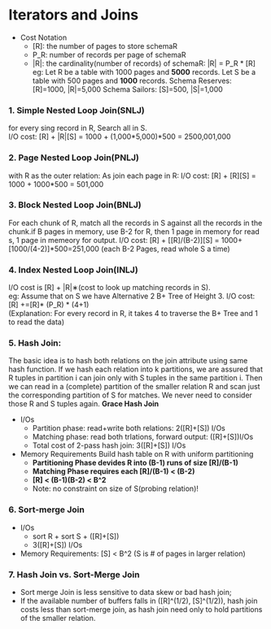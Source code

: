 # Iterators and Joins
- Cost Notation
  - [R]: the number of pages to store schemaR
  - P_R: number of records per page of schemaR
  - |R|: the cardinality(number of records) of schemaR: |R| = P_R * [R]   
  eg: Let R be a table with 1000 pages and **5000** records. Let S be a table with 500 pages and **1000** records. 
     Schema Reserves: [R]=1000, |R|=5,000
     Schema Sailors: [S]=500, |S|=1,000
### 1. Simple Nested Loop Join(**SNLJ**)  
   for every sing record in R, Search all in S.  
   I/O cost: [R] + |R|[S] = 1000 + (1,000*5,000)*500 = 2500,001,000
### 2. Page Nested Loop Join(**PNLJ**)   
   with R as the outer relation:  As join each page in R:
   I/O cost: [R] + [R][S] = 1000 + 1000*500 = 501,000
### 3. Block Nested Loop Join(**BNLJ**)  
   For each chunk of R, match all the records in S against all the records in the chunk.if B pages in memory, use B-2 for R, then 1 page in memory for read s, 1 page in memeory for output.
   I/O cost: [R] + [[R]/(B-2)][S] = 1000+[1000/(4-2)]*500=251,000 (each B-2 Pages, read whole    S a time)
### 4. Index Nested Loop Join(**INLJ**)   
   I/O cost is [R] + |R|∗(cost to look up matching records in S).   
   eg: Assume that on S we have  Alternative 2 B+ Tree of Height 3.
   I/O cost: [R] +=[R]* (P_R) * (4+1)    
   (Explanation: For every record in R, it takes 4 to traverse the B+ Tree and 1 to read the data)
### 5. Hash Join:   
The basic idea is to hash both relations on the join attribute using same hash function. If we hash each relation into k partitions, we are assured that R tuples in partition i can join only with S tuples in the same partition i. Then we can read in a (complete) partition of the smaller relation R  and scan just the corresponding partition of S for matches. We never need to consider those R and S tuples again.
**Grace Hash Join**
 - I/Os
   - Partition phase: read+write both relations: 2([R]+[S]) I/Os
   - Matching phase: read both trlations, forward output: ([R]+[S])I/Os
   - Total cost of 2-pass hash join: 3([R]+[S]) I/Os
 - Memory Requirements
 Build hash table on R with uniform partitioning
   - **Partitioning Phase devides R into (B-1) runs of size [R]/(B-1)**  
   - **Matching Phase requires each [R]/(B-1) < (B-2)**  
   - **[R] < (B-1)(B-2) < B^2**  
   - Note: no constraint on size of S(probing relation)!
### 6. Sort-merge Join
  - I/Os
    - sort R + sort S + ([R]+[S])
    - 3([R]+[S]) I/Os
  - Memory Requirements: [S] < B^2 (S is # of pages in larger relation) 
### 7.  Hash Join vs. Sort-Merge Join   
- Sort merge Join is less sensitive to data skew or bad hash join;   
- If the available number of buffers falls in ([R]^(1/2), [S]^(1/2)), hash join costs less than sort-merge join, as hash join need only to hold partitions of the smaller relation.
